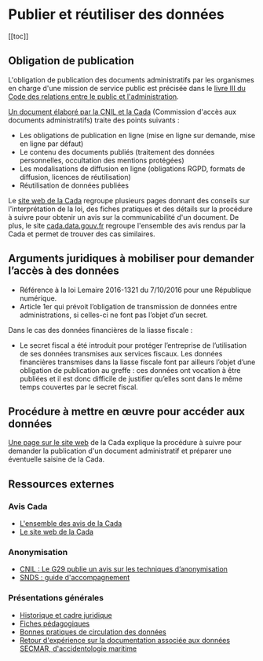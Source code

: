# Publier et réutiliser des données

[[toc]]

## Obligation de publication

L'obligation de publication des documents administratifs par les organismes en charge d'une mission de service public est précisée dans le [livre III du Code des relations entre le public et l'administration](https://www.legifrance.gouv.fr/affichCode.do?idSectionTA=LEGISCTA000031367685&cidTexte=LEGITEXT000031366350&dateTexte=20190225).

[Un document élaboré par la CNIL et la Cada](https://www.cnil.fr/sites/default/files/atoms/files/guide_open_data.pdf) (Commission d'accès aux documents administratifs) traite des points suivants :
- Les obligations de publication en ligne (mise en ligne sur demande, mise en ligne par défaut)
- Le contenu des documents publiés (traitement des données personnelles, occultation des mentions protégées)
- Les modalisations de diffusion en ligne (obligations RGPD, formats de diffusion, licences de réutilisation)
- Réutilisation de données publiées

Le [site web de la Cada](https://www.cada.fr) regroupe plusieurs pages donnant des conseils sur l'interprétation de la loi, des fiches pratiques et des détails sur la procédure à suivre pour obtenir un avis sur la communicabilité d'un document. De plus, le site [cada.data.gouv.fr](https://cada.data.gouv.fr) regroupe l'ensemble des avis rendus par la Cada et permet de trouver des cas similaires.

## Arguments juridiques à mobiliser pour demander l’accès à des données

-   Référence à la loi Lemaire 2016-1321 du 7/10/2016 pour une République numérique.
-   Article 1er qui prévoit l’obligation de transmission de données entre administrations, si celles-ci ne font pas l’objet d’un secret.

Dans le cas des données financières de la liasse fiscale :

-   Le secret fiscal a été introduit pour protéger l’entreprise de l’utilisation de ses données transmises aux services fiscaux. Les données financières transmises dans la liasse fiscale font par ailleurs l’objet d’une obligation de publication au greffe : ces données ont vocation à être publiées et il est donc difficile de justifier qu’elles sont dans le même temps couvertes par le secret fiscal.

## Procédure à mettre en œuvre pour accéder aux données

[Une page sur le site web](https://www.cada.fr/particulier/quand-et-comment-saisir-la-cada) de la Cada explique la procédure à suivre pour demander la publication d'un document administratif et préparer une éventuelle saisine de la Cada.

## Ressources externes
### Avis Cada
- [L'ensemble des avis de la Cada](https://cada.data.gouv.fr)
- [Le site web de la Cada](https://www.cada.fr)

### Anonymisation
- [CNIL : Le G29 publie un avis sur les techniques d’anonymisation
](https://www.cnil.fr/fr/le-g29-publie-un-avis-sur-les-techniques-danonymisation)
- [SNDS : guide d'accompagnement](https://www.snds.gouv.fr/download/Guide_accompagnement.pdf)

### Présentations générales
- [Historique et cadre juridique](https://speakerdeck.com/eig2018/open-data)
- [Fiches pédagogiques](https://opendatafrance.gitbook.io/odl-ressources/)
- [Bonnes pratiques de circulation des données](https://speakerdeck.com/eig2018/preparer-un-jeu-de-donnees-a-la-circulation)
- [Retour d'expérience sur la documentation associée aux données SECMAR, d'accidentologie maritime](https://speakerdeck.com/eig2018/journee-open-data-arcep)
